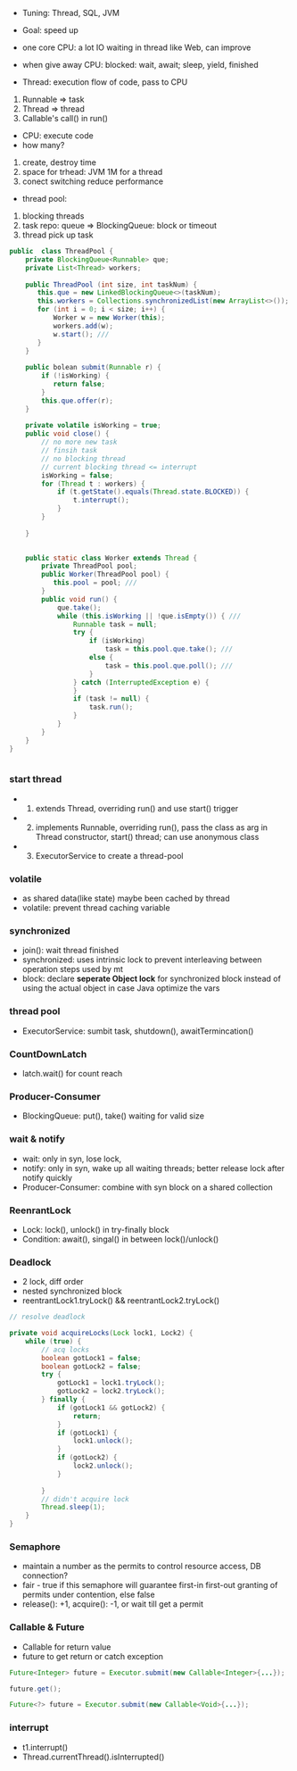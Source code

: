 
- Tuning: Thread, SQL, JVM

- Goal: speed up
- one core CPU: a lot IO waiting in thread like Web, can improve
- when give away CPU: blocked: wait, await; sleep, yield, finished
- Thread: execution flow of code, pass to CPU
1. Runnable => task
2. Thread => thread
3. Callable's call() in run()
- CPU: execute code
- how many?
1. create, destroy time
2. space for trhead: JVM 1M for a thread
3. conect switching reduce performance
- thread pool:
1. blocking threads
2. task repo: queue => BlockingQueue: block or timeout
3. thread pick up task

```java
public  class ThreadPool {
    private BlockingQueue<Runnable> que;
    private List<Thread> workers;
    
    public ThreadPool (int size, int taskNum) {
       this.que = new LinkedBlockingQueue<>(taskNum);
       this.workers = Collections.synchronizedList(new ArrayList<>());
       for (int i = 0; i < size; i++) {
           Worker w = new Worker(this);
           workers.add(w);
           w.start(); ///
       }
    }
    
    public bolean submit(Runnable r) {
        if (!isWorking) {
           return false;
        }
        this.que.offer(r);
    }
    
    private volatile isWorking = true;
    public void close() {
        // no more new task
        // finsih task
        // no blocking thread
        // current blocking thread <= interrupt
        isWorking = false;
        for (Thread t : workers) {
            if (t.getState().equals(Thread.state.BLOCKED)) {
                t.interrupt();
            }
        }
        
    }

    
    public static class Worker extends Thread {
        private ThreadPool pool;
        public Worker(ThreadPool pool) {
           this.pool = pool; ///
        }
        public void run() {
            que.take();
            while (this.isWorking || !que.isEmpty()) { ///
                Runnable task = null;
                try {
                    if (isWorking)
                        task = this.pool.que.take(); ///
                    else {
                        task = this.pool.que.poll(); ///
                    }
                } catch (InterruptedException e) {
                }
                if (task != null) {
                    task.run();
                }
            }
        }
    }
}



```

### start thread
- 1. extends Thread, overriding run() and use start() trigger
- 2. implements Runnable, overriding run(), pass the class as arg in Thread constructor, start() thread; can use anonymous class
- 3. ExecutorService to create a thread-pool

### volatile
- as shared data(like state) maybe been cached by thread
- volatile: prevent thread caching variable

### synchronized
- join(): wait thread finished
- synchronized: uses intrinsic lock to prevent interleaving between operation steps used by mt
- block: declare **seperate Object lock** for synchronized block instead of using the actual object in case Java optimize the vars
### thread pool
- ExecutorService: sumbit task, shutdown(), awaitTermincation() 

### CountDownLatch
- latch.wait() for count reach

### Producer-Consumer
- BlockingQueue: put(), take() waiting for valid size

### wait & notify
- wait: only in syn, lose lock, 
- notify: only in syn, wake up all waiting threads; better release lock after notify quickly
- Producer-Consumer: combine with syn block on a shared collection

### ReenrantLock
- Lock: lock(), unlock() in try-finally block
- Condition: await(), singal() in between lock()/unlock() 


### Deadlock
- 2 lock, diff order
- nested synchronized block
- reentrantLock1.tryLock() && reentrantLock2.tryLock()

```java
// resolve deadlock

private void acquireLocks(Lock lock1, Lock2) {
    while (true) {
        // acq locks
        boolean gotLock1 = false;
        boolean gotLock2 = false;
        try {
            gotLock1 = lock1.tryLock();
            gotLock2 = lock2.tryLock();
        } finally {
            if (gotLock1 && gotLock2) {
                return;
            }
            if (gotLock1) {
                lock1.unlock();
            }
            if (gotLock2) {
                lock2.unlock();
            }
        
        }
        // didn't acquire lock
        Thread.sleep(1);
    }
}
```
### Semaphore
- maintain a number as the permits to control resource access, DB connection?
- fair - true if this semaphore will guarantee first-in first-out granting of permits under contention, else false
- release(): +1, acquire(): -1, or wait till get a permit

### Callable & Future
- Callable for return value
- future to get return or catch exception
```java
Future<Integer> future = Executor.submit(new Callable<Integer>{...});

future.get();

Future<?> future = Executor.submit(new Callable<Void>{...});
```
### interrupt
- t1.interrupt()
- Thread.currentThread().isInterrupted()









